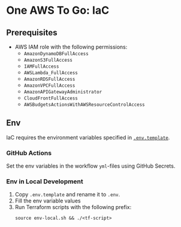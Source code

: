 # One AWS To Go: IaC

## Prerequisites
- AWS IAM role with the following permissions:
    - `AmazonDynamoDBFullAccess` 
    - `AmazonS3FullAccess`
    - `IAMFullAccess`
    - `AWSLambda_FullAccess`
    - `AmazonRDSFullAccess`
    - `AmazonVPCFullAccess`
    - `AmazonAPIGatewayAdministrator`
    - `CloudFrontFullAccess`
    - `AWSBudgetsActionsWithAWSResourceControlAccess`

## Env

IaC requires the environment variables specified in [`.env.template`](./.env.template).

### GitHub Actions

Set the env variables in the workflow `yml`-files using GitHub Secrets.

### Env in Local Development

1. Copy `.env.template` and rename it to `.env`.
2. Fill the env variable values
3. Run Terraform scripts with the following prefix:
    ```
    source env-local.sh && ./<tf-script>
    ```
